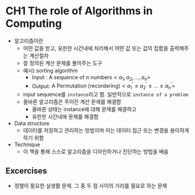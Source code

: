 # CH1 The role of Algorithms in Computing
- 알고리즘이란
	- 어떤 값을 받고, 유한한 시간내에 처리해서 어떤 값 또는 값의 집합을 출력해주는 계산절차
	- 잘 정의된 계산 문제를 풀어주는 도구
	- 예시) sorting algorithm
		- Input : $\text{A sequence of n numbers} <a_1,a_2,...,a_n>$
		- Output: $\text{A Permutation (recordering)} <a^{\prime}_1 \le a^{\prime}_2 \le...\le a^{\prime}_n>$
	- input sequence를 `instance`라고 함. 일반적으로 `instance of a problem`
	- 올바른 알고리즘은 주어진 계산 문제를 해결함
		- 올바른 상태는 instance에 대해 문제를 해결하고
		- 유한한 시간내에 문제를 해결함
- Data structure
	- 데이터를 저장하고 관리하는 방법이며 이는 데이터 접근 또는 변경을 용이하게 하기 위함
- Technique
	- 이 책을 통해 스스로 알고리즘을 디자인하거나 진단하는 방법을 배움

## Excercises
- 정렬이 필요한 실생활 문제. 그 중 두 점 사이의 거리를 필요로 하는 문제
